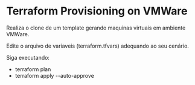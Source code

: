 # Terraform Provisioning on VMWare

Realiza o clone de um template gerando maquinas virtuais em ambiente VMWare.

Edite o arquivo de variaveis (terraform.tfvars) adequando ao seu cenário.

Siga executando:

  - terraform plan
  - terraform apply --auto-approve
